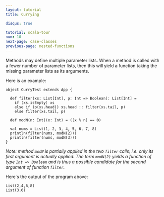 ```yaml
---
layout: tutorial
title: Currying

disqus: true

tutorial: scala-tour
num: 10
next-page: case-classes
previous-page: nested-functions
---
```


Methods may define multiple parameter lists. When a method is called with a fewer number of parameter lists, then this will yield a function taking the missing parameter lists as its arguments.

Here is an example:

```tut
object CurryTest extends App {

  def filter(xs: List[Int], p: Int => Boolean): List[Int] =
    if (xs.isEmpty) xs
    else if (p(xs.head)) xs.head :: filter(xs.tail, p)
    else filter(xs.tail, p)

  def modN(n: Int)(x: Int) = ((x % n) == 0)

  val nums = List(1, 2, 3, 4, 5, 6, 7, 8)
  println(filter(nums, modN(2)))
  println(filter(nums, modN(3)))
}
```

_Note: method `modN` is partially applied in the two `filter` calls; i.e. only its first argument is actually applied. The term `modN(2)` yields a function of type `Int => Boolean` and is thus a possible candidate for the second argument of function `filter`._

Here's the output of the program above:

```
List(2,4,6,8)
List(3,6)
```
